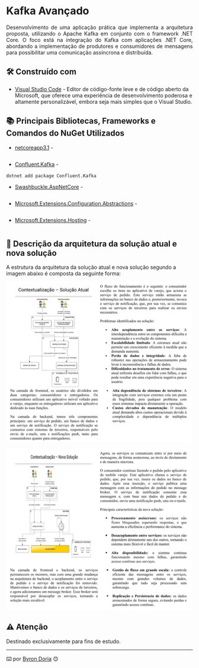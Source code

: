 # Kafka Avançado

<p align="justify"> 
Desenvolvimento de uma aplicação prática que implementa a arquitetura proposta, utilizando o Apache Kafka em conjunto com o framework .NET Core. O foco está na integração do Kafka com aplicações .NET Core, abordando a implementação de produtores e consumidores de mensagens para possibilitar uma comunicação assíncrona e distribuída.
</p> 

## 🛠️ Construído com 

* [Visual Studio Code](https://code.visualstudio.com/) - Editor de código-fonte leve e de código aberto da Microsoft, que oferece uma experiência de desenvolvimento poderosa e altamente personalizável, embora seja mais simples que o Visual Studio.

## 📚 Principais Bibliotecas, Frameworks e Comandos do NuGet Utilizados

* [netcoreapp3.1]() - 

```

```

* [Confluent.Kafka]() -  

```
dotnet add package Confluent.Kafka
```

* [Swashbuckle.AspNetCore]() - 

```

```

* [Microsoft.Extensions.Configuration.Abstractions]() - 

```

```

* [Microsoft.Extensions.Hosting]() - 

```

```

## 🚧 Descrição da arquitetura da solução atual e nova solução

A estrutura da arquitetura da solução atual e nova solução segundo a imagem abaixo é composta da seguinte forma:

![EstruturaDoProjeto](screenshots/solucaoAtual.png)

![EstruturaDoProjeto](screenshots/novaSolucao.png)

## ⚠️ Atenção 

Destinado exclusivamente para fins de estudo.

---
⌨️ por [Byron Doria](https://gist.github.com/lohhans) 😊
